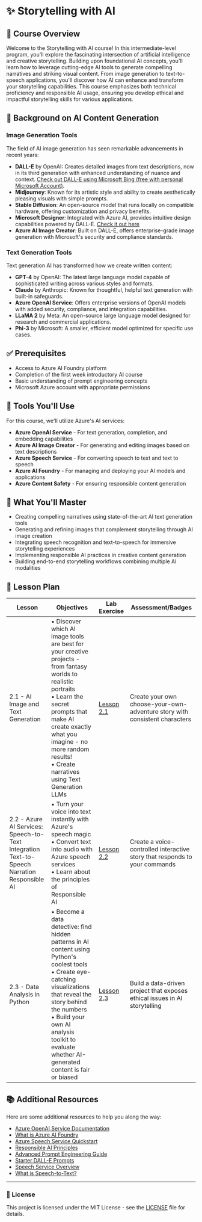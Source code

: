 # ✨ Storytelling with AI

## 📔 Course Overview

Welcome to the Storytelling with AI course! In this intermediate-level program, you'll explore the fascinating intersection of artificial intelligence and creative storytelling. Building upon foundational AI concepts, you'll learn how to leverage cutting-edge AI tools to generate compelling narratives and striking visual content. From image generation to text-to-speech applications, you'll discover how AI can enhance and transform your storytelling capabilities. This course emphasizes both technical proficiency and responsible AI usage, ensuring you develop ethical and impactful storytelling skills for various applications.

## 🎨 Background on AI Content Generation

### Image Generation Tools

The field of AI image generation has seen remarkable advancements in recent years:

- **DALL-E** by OpenAI: Creates detailed images from text descriptions, now in its third generation with enhanced understanding of nuance and context. [Check out DALL-E using Microsoft Bing (free with personal Microsoft Account)](https://www.bing.com/images/create).
- **Midjourney**: Known for its artistic style and ability to create aesthetically pleasing visuals with simple prompts.
- **Stable Diffusion**: An open-source model that runs locally on compatible hardware, offering customization and privacy benefits.
- **Microsoft Designer**: Integrated with Azure AI, provides intuitive design capabilities powered by DALL-E. [Check it out here]()
- **Azure AI Image Creator**: Built on DALL-E, offers enterprise-grade image generation with Microsoft's security and compliance standards.

### Text Generation Tools

Text generation AI has transformed how we create written content:

- **GPT-4** by OpenAI: The latest large language model capable of sophisticated writing across various styles and formats.
- **Claude** by Anthropic: Known for thoughtful, helpful text generation with built-in safeguards.
- **Azure OpenAI Service**: Offers enterprise versions of OpenAI models with added security, compliance, and integration capabilities.
- **LLaMA 2** by Meta: An open-source large language model designed for research and commercial applications.
- **Phi-3** by Microsoft: A smaller, efficient model optimized for specific use cases.

## ✅ Prerequisites

- Access to Azure AI Foundry platform
- Completion of the first week introductory AI course
- Basic understanding of prompt engineering concepts
- Microsoft Azure account with appropriate permissions

## 🧰 Tools You'll Use

For this course, we'll utilize Azure's AI services:

- **Azure OpenAI Service** - For text generation, completion, and embedding capabilities
- **Azure AI Image Creator** - For generating and editing images based on text descriptions
- **Azure Speech Service** - For converting speech to text and text to speech
- **Azure AI Foundry** - For managing and deploying your AI models and applications
- **Azure Content Safety** - For ensuring responsible content generation

## 🎯 What You'll Master

- Creating compelling narratives using state-of-the-art AI text generation tools
- Generating and refining images that complement storytelling through AI image creation
- Integrating speech recognition and text-to-speech for immersive storytelling experiences
- Implementing responsible AI practices in creative content generation
- Building end-to-end storytelling workflows combining multiple AI modalities

## 📌 Lesson Plan

|Lesson |Objectives | Lab Exercise | Assessment/Badges
| ----------- | ----------- | ----------- | ----------- |
| 2.1 - AI Image and Text Generation |• Discover which AI image tools are best for your creative projects - from fantasy worlds to realistic portraits<br>• Learn the secret prompts that make AI create exactly what you imagine - no more random results!<br>• Create narratives using Text Generation LLMs | [Lesson 2.1](lesson-2.1/README.md) | Create your own choose-your-own-adventure story with consistent characters
| 2.2 - Azure AI Services: Speech-to-Text Integration<br> Text-to-Speech Narration<br> Responsible AI |• Turn your voice into text instantly with Azure's speech magic<br>• Convert text into audio with Azure speech services<br>• Learn about the principles of Responsible AI | [Lesson 2.2](lesson-2.2/README.md) | Create a voice-controlled interactive story that responds to your commands
| 2.3 - Data Analysis in Python |• Become a data detective: find hidden patterns in AI content using Python's coolest tools<br>• Create eye-catching visualizations that reveal the story behind the numbers<br>• Build your own AI analysis toolkit to evaluate whether AI-generated content is fair or biased | [Lesson 2.3](lesson-2.3/README.md)  | Build a data-driven project that exposes ethical issues in AI storytelling

## 📚 Additional Resources

Here are some additional resources to help you along the way:

- [Azure OpenAI Service Documentation](https://learn.microsoft.com/en-us/azure/ai-services/openai/)
- [What is Azure AI Foundry](https://learn.microsoft.com/en-us/azure/ai-foundry/what-is-azure-ai-foundry)
- [Azure Speech Service Quickstart](https://learn.microsoft.com/en-us/azure/ai-services/speech-service/get-started-speech-to-text)
- [Responsible AI Principles](https://www.microsoft.com/en-us/ai/responsible-ai)
- [Advanced Prompt Engineering Guide](https://learn.microsoft.com/en-us/azure/ai-services/openai/concepts/advanced-prompt-engineering)
- [Starter DALL-E Prompts](https://mockey.ai/blog/dall-e-prompts/)
- [Speech Service Overview](https://learn.microsoft.com/en-us/azure/ai-services/speech-service/overview)
- [What is Speech-to-Text?](https://learn.microsoft.com/en-us/azure/ai-services/speech-service/speech-to-text)
---

### 📄 License

This project is licensed under the MIT License - see the [LICENSE](LICENSE) file for details.
